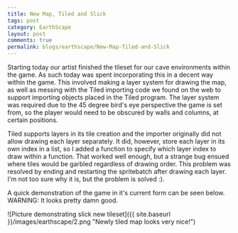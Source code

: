 ```yaml
---
title: New Map, Tiled and Slick
tags: post
category: EarthScape
layout: post
comments: true
permalink: blogs/earthscape/New-Map-Tiled-and-Slick
---
```


Starting today our artist finished the tileset for our cave environments within the game. As such today was spent incorporating this in a decent way within the game. This involved making a layer system for drawing the map, as well as messing with the Tiled importing code we found on the web to support importing objects placed in the Tiled program. The layer system was required due to the 45 degree bird's eye perspective the game is set from, so the player would need to be obscured by walls and columns, at certain positions.

Tiled supports layers in its tile creation and the importer originally did not allow drawing each layer separately. It did, however, store each layer in its own index in a list, so I added a function to specify which layer index to draw within a function. That worked well enough, but a strange bug ensued where tiles would be garbled regardless of drawing order. This problem was resolved by ending and restarting the spritebatch after drawing each layer. I'm not too sure why it is, but the problem is solved :).

A quick demonstration of the game in it's current form can be seen below. WARNING: It looks pretty damn good. 

![Picture demonstrating slick new tileset]({{ site.baseurl }}/images/earthscape/2.png "Newly tiled map looks very nice!")	